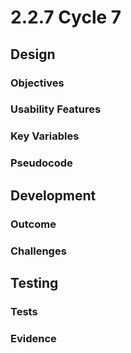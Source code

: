 # 2.2.7 Cycle 7

## Design

### Objectives

### Usability Features

### Key Variables

### Pseudocode

## Development

### Outcome

### Challenges

## Testing

### Tests

### Evidence
